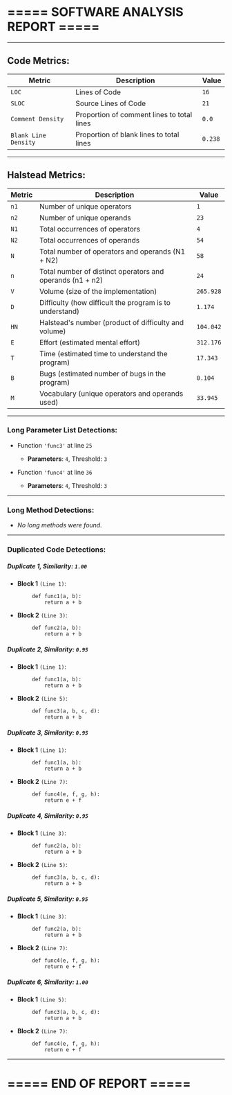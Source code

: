 # ===== SOFTWARE ANALYSIS REPORT =====

---
## Code Metrics:

| Metric | Description | Value |
|--------|-------------|-------|
| `LOC` | Lines of Code | `16` |
| `SLOC` | Source Lines of Code | `21` |
| `Comment Density` | Proportion of comment lines to total lines | `0.0` |
| `Blank Line Density` | Proportion of blank lines to total lines | `0.238` |

---
## Halstead Metrics:

| Metric | Description | Value |
|--------|-------------|-------|
| `n1` | Number of unique operators | `1` |
| `n2` | Number of unique operands | `23` |
| `N1` | Total occurrences of operators | `4` |
| `N2` | Total occurrences of operands | `54` |
| `N` | Total number of operators and operands (N1 + N2) | `58` |
| `n` | Total number of distinct operators and operands (n1 + n2) | `24` |
| `V` | Volume (size of the implementation) | `265.928` |
| `D` | Difficulty (how difficult the program is to understand) | `1.174` |
| `HN` | Halstead's number (product of difficulty and volume) | `104.042` |
| `E` | Effort (estimated mental effort) | `312.176` |
| `T` | Time (estimated time to understand the program) | `17.343` |
| `B` | Bugs (estimated number of bugs in the program) | `0.104` |
| `M` | Vocabulary (unique operators and operands used) | `33.945` |


---
### Long Parameter List Detections:

  - Function `'func3'` at line `25`
    * **Parameters**: `4`, Threshold: `3`

  - Function `'func4'` at line `36`
    * **Parameters**: `4`, Threshold: `3`

---
### Long Method Detections:

  - *No long methods were found.*

---
### Duplicated Code Detections:

##### Duplicate 1, **Similarity**: `1.00`
 - **Block 1** `(Line 1)`:
```
        def func1(a, b):
            return a + b
```
 - **Block 2** `(Line 3)`:
```
        def func2(a, b):
            return a + b
```

##### Duplicate 2, **Similarity**: `0.95`
 - **Block 1** `(Line 1)`:
```
        def func1(a, b):
            return a + b
```
 - **Block 2** `(Line 5)`:
```
        def func3(a, b, c, d):
            return a + b
```

##### Duplicate 3, **Similarity**: `0.95`
 - **Block 1** `(Line 1)`:
```
        def func1(a, b):
            return a + b
```
 - **Block 2** `(Line 7)`:
```
        def func4(e, f, g, h):
            return e + f
```

##### Duplicate 4, **Similarity**: `0.95`
 - **Block 1** `(Line 3)`:
```
        def func2(a, b):
            return a + b
```
 - **Block 2** `(Line 5)`:
```
        def func3(a, b, c, d):
            return a + b
```

##### Duplicate 5, **Similarity**: `0.95`
 - **Block 1** `(Line 3)`:
```
        def func2(a, b):
            return a + b
```
 - **Block 2** `(Line 7)`:
```
        def func4(e, f, g, h):
            return e + f
```

##### Duplicate 6, **Similarity**: `1.00`
 - **Block 1** `(Line 5)`:
```
        def func3(a, b, c, d):
            return a + b
```
 - **Block 2** `(Line 7)`:
```
        def func4(e, f, g, h):
            return e + f
```

---
# ===== END OF REPORT =====
